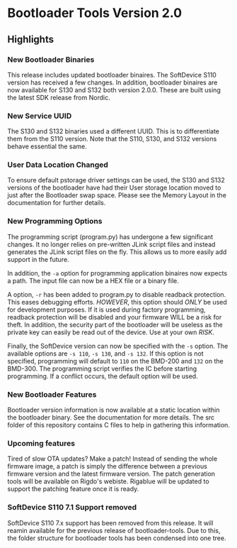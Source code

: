# Bootloader Tools Version 2.0

## Highlights

### New Bootloader Binaries
This release includes updated bootloader binaires.  The SoftDevice S110 version
has received a few changes.  In addition, bootloader binaires are now available
for S130 and S132 both version 2.0.0.  These are built using the latest SDK
release from Nordic.

### New Service UUID
The S130 and S132 binaries used a different UUID.  This is to differentiate
them from the S110 version.  Note that the S110, S130, and S132 versions
behave essential the same.

### User Data Location Changed
To ensure default pstorage driver settings can be used, the S130 and S132
versions of the bootloader have had their User storage location moved to
just after the Bootloader swap space.  Please see the Memory Layout in the
documentation for further details.

### New Programming Options
The programming script (program.py) has undergone a few significant changes.
It no longer relies on pre-written JLink script files and instead generates
the JLink script files on the fly.  This allows us to more easily add support
in the future.  

In addition, the `-a` option for programming application binaires now expects 
a path.  The input file can now be a HEX file or a binary file.

A option, `-r` has been added to program.py to disable readback protection.  This
eases debugging efforts.  *HOWEVER*, this option should *ONLY* be used for
development purposes.  If it is used during factory programming, readback
protection will be disabled and your firmware WILL be a risk for theft.  In
addition, the security part of the bootloader will be useless as the private
key can easily be read out of the device.  Use at your own *RISK*.

Finally, the SoftDevice version can now be specified with the `-s` option.
The available options are `-s 110`, `-s 130`, and `-s 132`.  If this option is
not specified, programming will default to `110` on the BMD-200 and `132` on
the BMD-300.  The programming script verifies the IC before starting programming.
If a conflict occurs, the default option will be used.

### New Bootloader Features
Bootloader version information is now available at a static location within
the bootloader binary.  See the documentation for more details.  The src folder 
of this repository contains C files to help in gathering this information.

### Upcoming features
Tired of slow OTA updates?  Make a patch!  Instead of sending the whole
firmware image, a patch is simply the difference between a previous firmware
version and the latest firmware version.  The patch generation tools will
be available on Rigdo's webiste.  Rigablue will be updated to support the
patching feature once it is ready.

### SoftDevice S110 7.1 Support removed
SoftDevice S110 7.x support has been removed from this release.  It will reamin
available for the previous release of bootloader-tools.  Due to this, the
folder structure for bootloader tools has been condensed into one tree.
